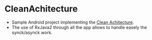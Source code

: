 # CleanAchitecture

- Sample Android project implementing the [Clean Achitecture](https://8thlight.com/blog/uncle-bob/2012/08/13/the-clean-architecture.html).
- The use of RxJava2 through all the app allows to handle easely the synck/asynck work.
